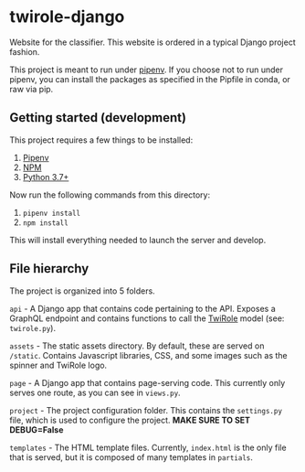 # twirole-django
Website for the classifier. This website is ordered in a typical Django project fashion.

This project is meant to run under [pipenv](https://pipenv.readthedocs.io/en/latest/). If you choose not to run under pipenv, you can install the packages as specified in the Pipfile in conda, or raw via pip.


## Getting started (development)

This project requires a few things to be installed:

1. [Pipenv](https://pipenv.readthedocs.io/en/latest/)
2. [NPM](https://nodejs.org/en/download/)
3. [Python 3.7+](https://www.python.org/downloads/release/python-372/)

Now run the following commands from this directory:
1. `pipenv install`
2. `npm install`

This will install everything needed to launch the server and develop.


## File hierarchy
The project is organized into 5 folders.

`api` - A Django app that contains code pertaining to the API. Exposes a GraphQL endpoint and contains functions to call the [TwiRole](https://github.com/liuqingli/TwiRole) model (see: `twirole.py`).

`assets` - The static assets directory. By default, these are served on `/static`. Contains Javascript libraries, CSS, and some images such as the spinner and TwiRole logo.

`page` - A Django app that contains page-serving code. This currently only serves one route, as you can see in `views.py`.

`project` - The project configuration folder. This contains the `settings.py` file, which is used to configure the project. **MAKE SURE TO SET DEBUG=False**

`templates` - The HTML template files. Currently, `index.html` is the only file that is served, but it is composed of many templates in `partials`.
